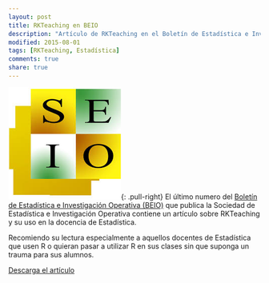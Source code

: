 ```yaml
---
layout: post
title: RKTeaching en BEIO
description: "Artículo de RKTeaching en el Boletín de Estadística e Investigación Operativa"
modified: 2015-08-01
tags: [RKTeaching, Estadística]
comments: true
share: true
---
```


![Logo SEIO](/images/seio.jpg){: .pull-right} 
El último numero del [Boletín de Estadística e Investigación Operativa (BEIO)](http://www.seio.es/BEIO/) que publica la Sociedad de Estadística e Investigación Operativa contiene un artículo sobre RKTeaching y su uso en la docencia de Estadística.

Recomiendo su lectura especialmente a aquellos docentes de Estadística que usen R o quieran pasar a utilizar R en sus clases sin que suponga un trauma para sus alumnos. 

[Descarga el artículo](/docs/articulo-rkteachig-beio.pdf)


